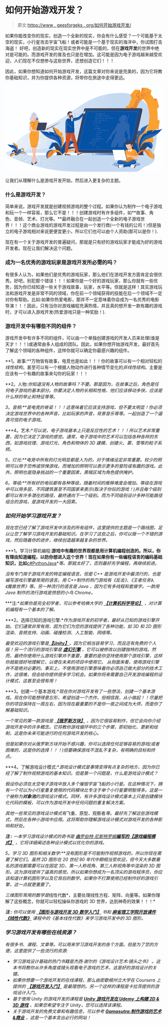 # 如何开始游戏开发？

> 原文:[https://www . geesforgeks . org/如何开始游戏开发/](https://www.geeksforgeeks.org/how-to-get-started-with-game-development/)

如果你能改变你的现实，创造一个全新的现实，你会有什么感受？一个可能基于太空的现实，小行星攻击宇宙飞船！或者可能是一个基于现实的海洋中，你试图打击海盗！
好吧，创造新的现实在现实世界中是不可能的，但在**游戏开发**的世界中绝对是可能的。而游戏开发的普及也只是在增加。这可能是因为电子游戏越来越受欢迎，人们现在不仅想参与这些世界，还想创造它们！！！

因此，如果你想知道如何开始游戏开发，这篇文章对你来说是完美的，因为它将教你基础知识，并为你提供各种资源，将带你在旅途中走得更远。

![Game Development](img/c580c7731ec26ef65fcd8fa41bc4c6d8.png)

让我们从理解什么是游戏开发开始，然后进入更复杂的主题。

### 什么是游戏开发？

简单来说，游戏开发就是创建视频游戏的整个过程。如果你认为制作一个电子游戏和玩一个一样容易，那么它不是！！！创建游戏时有许多组件，如**故事、角色、音频、艺术、灯光等。**最终融合在一起创造一个全新的电子游戏世界！！！这个商业游戏的游戏开发过程是由一个发行商(一个有钱的公司！)但是独立的电子游戏相对来说更便宜更小，所以它们也可以由个人资助(那可以是你！).

现在有一个关于游戏开发的普遍疑问，那就是只有好的游戏玩家才能成为好的游戏开发者。现在让我们解决这个问题。

### 成为一名优秀的游戏玩家是游戏开发所必需的吗？

有很多人认为，如果他们是优秀的游戏玩家，那么他们在游戏开发方面肯定会很优秀。好吧，别犯那个错误！！！如果你是一个好的游戏玩家，那么你就有一些优势，因为你已经知道一些关于游戏故事，玩家，水平等。但就是这样！其实游戏玩法和游戏开发是非常不同的领域，你在前一个领域获得的技能在后一个领域不一定对你有帮助。比如:如果你热爱电影，那并不一定意味着你会成为一名优秀的电影导演！！！因此，只有当你对游戏编程充满热情，并且真的想开发一款有趣的游戏时，才可以进入游戏开发(热爱游戏只是一种奖励！).

### 游戏开发中有哪些不同的组件？

游戏开发中有许多不同的组件，可以由一个单独创建游戏的开发人员来处理(谁是天才！！！)或通常由多人组成的团队。因此，如果你想开始游戏开发，最好首先了解这个领域的各种组件，这样你就可以确定你最感兴趣的组件。

**1。故事:**万物皆有故事，电竞也是如此！！！你的故事可以有一个相对轻松的*线性结构*，甚至可以有一个根据人物动作进行各种情节变化的*非线性结构*。主要是应该有一个有趣的故事来勾你的玩家！！！

**2。人物:**你知道没有人物的故事吗？不要。那是因为，在故事之后，角色是任何电子游戏的基本部分。你要决定人物的*长相和性格*，他们应该移动多快*，应该是什么样的*举止和特征*等等。*

***3。音频:**是电竞的脊梁！！！这意味着它应该支持游戏，但不要太明显！你必须决定游戏世界中的各种声音，比如*玩家的声音，背景音乐*等等。一起创造了一个逼真可信的电子游戏。*

***4。艺术:**可以说，电子游戏基本上只是反应性的艺术！！！所以艺术非常重要，因为它决定了游戏的感觉。通常，电子游戏中的艺术可以包括各种各样的东西，如游戏纹理、游戏灯光、角色和物体的 3D 建模、创建火、雾、雪等的粒子系统。*

***5。灯光:**电竞中所有的灯光明显都是人为的，对于情绪设定非常重要。较少的照明可以用于恐怖或惊悚游戏，而增加的照明可以表示更多的冒险或有趣的游戏。此外，照明也是*隐身挑战*的一个重要因素，黑暗区域为角色提供掩护。*

***6。等级:**所有好的电玩都有各种等级，随着时间的推移难度会增加。等级在游戏中可以用*多层、不同建筑甚至不同国家*来表示(取决于你玩的游戏！)并且每个级别都可以有许多潜在的路径，最终通向下一个级别。而为不同级别设计多种可能路径组合的游戏，是游戏开发的一大因素。*

### *如何开始学习游戏开发？*

*现在您已经了解了游戏开发中涉及的所有组件，这里提供的主题是一个路线图，足以让您了解学习游戏开发的基础知识。在学习了这些之后，你可以做一个不错的游戏，然后随着你的进步，继续创造越来越复杂的世界。*

***1。学习计算机编程:**游戏中有趣的世界观都是用计算机编程创造的。所以，你有理由知道编程，以防你想进入这个世界！现在如果你有一些编程语言的编码基础知识，比如**[c#](https://www.geeksforgeeks.org/csharp-programming-language/)[Python](https://www.geeksforgeeks.org/python-programming-language/)[Java](https://www.geeksforgeeks.org/java/)**等。那就太好了，否则最好先学编程，再继续前进。*

*没有专门用于游戏开发的特定编程语言。但是 *C++* 是游戏开发中最流行的，也是编写游戏引擎最常用的语言。用 C++制作的热门游戏有《反击》、《王者任务》、《魔兽世界》等。另一种流行的语言是 *Java* ，因为它有多线程和套接字。一款用 Java 制作的流行游戏是愤怒的小鸟 Chrome。*

***注:**如果你是完全初学者，可以参考哈佛大学的 [**【计算机科学导论】**](https://online-learning.harvard.edu/course/cs50-introduction-computer-science) ，对计算机编程有一个基本的了解。*

***2。选择已知的游戏引擎:**作为游戏开发的初学者，最好从已知的游戏引擎开始。它们通常非常有用，因为它们为您的游戏提供了各种功能，如 3D 和 2D 图形渲染、音频支持、动画、碰撞检测、人工智能、网络等。*

*最受欢迎的游戏引擎是[**【Unity】**](https://unity.com/)，因为它相当容易学习，而且还有免费的个人版！另一个流行的游戏引擎是 [**虚幻引擎**](https://www.unrealengine.com/en-US/) ，它可以被修改以创建独特的游戏。然而，最终你使用什么游戏引擎并不重要，重要的是你坚持使用那个游戏引擎，这样你就能很好地理解它，以便在未来的项目中使用它。
从侧面来看，使用游戏引擎并不是绝对必要的。事实上，不使用游戏引擎意味着你必须自己做大部分的技术工作，这很难，但会给你提供很多学习机会。如果你将来需要自己开发游戏编程的设计模式，这甚至会很有用！*

***3。创建一个基本游戏:**现在你对游戏开发有了一些想法，创建一个基本游戏。现在你可能想得意忘形，希望创造一个杰作，但相信我，从小做起！！尽量把你的项目保持在一周左右，因为现在最重要的不是你一夜之间成为大师，而是你了解基础知识。*

*一个常见的第一款游戏是 [**【俄罗斯方块】**](https://tetris.com/) ，因为它很容易制作，但它会向你介绍游戏开发中的许多概念。它将教你游戏循环中的三个步骤，即初始化、更新和绘制，这是你未来可能进行的任何游戏开发的核心。*

*但是如果你对从俄罗斯方块开始不感兴趣，你可以选择任何足够容易的游戏(或者困难的，这是你的选择！！！)但要确保游戏不混乱不复杂，有明确的目标和终点。*

***4。了解游戏设计模式:**游戏设计模式是事情变得有点复杂的地方，因为你已经了解了制作视频游戏的基本知识。但是第一个问题是，*什么是游戏设计模式？**

*假设你必须在太空电子游戏中放入多个摧毁宇宙飞船的小行星。在这种情况下，拥有一个可以为小行星重复使用的代码模块比专注于单个小行星要明智得多。这是一个被称为**对象池**的游戏设计模式。同样，有许多游戏设计模式基本上只是创建模块化代码的模板，可以作为游戏开发中任何问题的重复解决方案。*

*其他一些常见的游戏设计模式有*飞重、原型、观察者*等。最好先了解这些游戏模式，然后在各种小游戏中应用。这将帮助你理解游戏设计模式对游戏开发的各种影响和好处。*

****注* :** 一本学习游戏设计模式的奇书是 [**由**罗伯特·尼斯特罗姆**编写的【游戏编程模式】**](https://www.amazon.in/Game-Programming-Patterns-Robert-Nystrom/dp/0990582906) ，它将详细阐述各种设计模式以优化你的游戏。*

***5。学习 3D 图形和相关数学:**没有图形是不可能制作视频游戏的，所以你现在需要了解它们。虽然 2D 图形在 20 世纪 90 年代中期相当受欢迎，但今天大多数著名的游戏都需要可以在*固定 3D、第一人称视角、第三人称视角*等中渲染的 3D 图形。这为游戏提供了逼真的感觉。所以如果你想成为一名顶尖的游戏程序员，你应该知道计算机图形学以及它背后的数学。如果你不打算使用已经制作好的游戏引擎，这一点就更重要了。*

*三维图形常用的数学是*线性代数*，主要处理线性方程、矩阵、向量等。如果你理解了这些概念，你就可以轻松操纵你游戏的 3D 世界，达到神奇的效果！！！*

****注* :** 你可以使用 [**【图形与游戏开发 3D 数学入门】**](https://www.amazon.in/Math-Primer-Graphics-Game-Development-ebook/dp/B008KZU548) 书和 [**麻省理工学院开放课件《线性代数》**](https://www.youtube.com/watch?v=ZK3O402wf1c) 课程中的《基本线性代数》来学习游戏开发中的 3D 图形。*

### *学习游戏开发有哪些在线资源？*

*有很多书、课程、文章等。可以用来学习游戏开发的各个方面。但是为了您的方便，这里提供了一些流行的资源:*

*   *学习游戏设计基础的热门书籍是杰西·谢尔的《游戏设计艺术:镜头之书》 。这本书将教你从许多角度或镜头观看电子游戏的艺术，这是好的游戏设计的关键。*
*   *如果你想要一个游戏开发的在线课程，那么由密歇根州立大学在 Coursera 上提供的 [**【游戏开发入门】**](https://www.coursera.org/learn/game-development) 是最理想的。另一个这样的课程是卡拉茨提供的游戏设计入门。*
*   *基于使用 Unity 的游戏开发的课程是 [**Unity 游戏开发在 Udemy 上构建 2D & 3D 游戏**](https://www.udemy.com/devslopes-unity3d/) ，如果您希望专注于 Unity，您可以选择该课程。*
*   *关于游戏开发的免费文章和有趣信息，可以参考 [**Gamasutra:制作游戏的艺术&商业**](https://www.gamasutra.com/) ，这是一个基本言出必行的网站！*